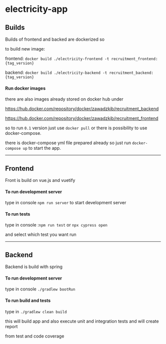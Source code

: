 # electricity-app

## Builds

Builds of frontend and backed are dockerized so

to build new image:


frontend: ``docker build ./electricity-frontend -t recruitment_frontend:{tag_version}``

backend: ``docker build ./electricity-backend -t recruitment_backend:{tag_version}``

#### Run docker images

there are also images already stored on docker hub under

https://hub.docker.com/repository/docker/zawadzkib/recruitment_backend

https://hub.docker.com/repository/docker/zawadzkib/recruitment_frontend

so to run `0.1` version just use `docker pull` or there is possibility to use docker-compose.

there is docker-compose yml file prepared already so just run ``docker-compose up`` to start the app.


---

## Frontend

Front is build on vue.js and vuetify

#### To run development server

type in console ``npm run server`` to start development server

#### To run tests

type in console :``npm run test`` or ``npx cypress open`` 

and select which test you want run

---

## Backend

Backend is build with spring

#### To run development server

type in console ``./gradlew bootRun``

#### To run build and tests

type in ``./gradlew clean build``

this will build app and also execute unit and integration tests and will create report 

from test and code coverage